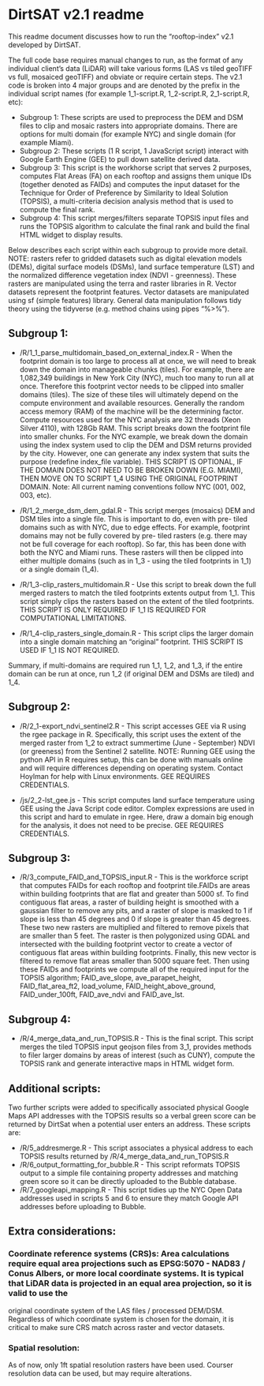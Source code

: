﻿# DirtSAT v2.1 readme 


This readme document discusses how to run the “rooftop-index” v2.1 developed by DirtSAT. 


The full code base requires manual changes to run, as the format of any individual client’s data (LiDAR) will take various forms (LAS vs tiled geoTIFF vs full, mosaiced geoTIFF) and obviate or require certain steps. The v2.1 code is broken into 4 major groups and are denoted by the prefix in the individual script names (for example 1_1-script.R, 1_2-script.R, 2_1-script.R, etc):
* Subgroup 1: These scripts are used to preprocess the DEM and DSM files to clip and mosaic rasters into appropriate domains. There are options for multi domain (for example NYC) and single domain (for example Miami). 
* Subgroup 2: These scripts (1 R script, 1 JavaScript script) interact with Google Earth Engine (GEE) to pull down satellite derived data. 
* Subgroup 3: This script is the workhorse script that serves 2 purposes, computes Flat Areas (FA) on each rooftop and assigns them unique IDs (together denoted as FAIDs) and computes the input dataset for the Technique for Order of Preference by Similarity to Ideal Solution (TOPSIS), a multi-criteria decision analysis method that is used to compute the final rank. 
* Subgroup 4:  This script merges/filters separate TOPSIS input files and runs the TOPSIS algorithm to calculate the final rank and build the final HTML widget to display results.


Below describes each script within each subgroup to provide more detail. NOTE: rasters refer to gridded datasets such as digital elevation models (DEMs), digital surface models (DSMs), land surface temperature (LST) and the normalized difference vegetation index (NDVI - greenness). These rasters are manipulated using the terra and raster libraries in R. Vector datasets represent the footprint features. Vector datasets are manipulated using sf (simple features) library. General data manipulation follows tidy theory using the tidyverse (e.g. method chains using pipes “%>%”). 


## Subgroup 1: 
* /R/1_1_parse_multidomain_based_on_external_index.R - When the footprint domain is too large to process all at once, we will need to break down the domain into manageable chunks (tiles). For example, there are 1,082,349 buildings in New York City (NYC), much too many to run all at once. Therefore this footprint vector needs to be clipped into smaller domains (tiles). The size of these tiles will ultimately depend on the compute environment and available resources. Generally the random access memory (RAM) of the machine will be the determining factor. Compute resources used for the NYC analysis are 32 threads (Xeon Silver 4110), with 128Gb RAM. This script breaks down the footprint file into smaller chunks. For the NYC example, we break down the domain using the index system used to clip the DEM and DSM returns provided by the city. However, one can generate any index system that suits the purpose (redefine index_file variable).  THIS SCRIPT IS OPTIONAL, IF THE DOMAIN DOES NOT NEED TO BE BROKEN DOWN (E.G. MIAMI), THEN MOVE ON TO SCRIPT 1_4 USING THE ORIGINAL FOOTPRINT DOMAIN. Note: All current naming conventions follow NYC (001, 002, 003, etc). 


* /R/1_2_merge_dsm_dem_gdal.R - This script merges (mosaics) DEM and DSM tiles into a single file. This is important to do, even with pre- tiled domains such as with NYC, due to edge effects. For example, footprint domains may not be fully covered by pre- tiled rasters (e.g. there may not be full coverage for each rooftop). So far, this has been done with both the NYC and Miami runs.  These rasters will then be clipped into either multiple domains (such as in 1_3 - using the tiled footprints in 1_1) or a single domain (1_4). 


* /R/1_3-clip_rasters_multidomain.R - Use this script to break down the full merged rasters to match the tiled footprints extents output from 1_1. This script simply clips the rasters based on the extent of the tiled footprints. THIS SCRIPT IS ONLY REQUIRED IF 1_1 IS REQUIRED FOR COMPUTATIONAL LIMITATIONS. 


* /R/1_4-clip_rasters_single_domain.R - This script clips the larger domain into a single domain matching an “original” footprint. THIS SCRIPT IS USED IF 1_1 IS NOT REQUIRED. 


Summary, if multi-domains are required run 1_1, 1_2, and 1_3, if the entire domain can be run at once, run 1_2 (if original DEM and DSMs are tiled) and 1_4. 


## Subgroup 2: 
* /R/2_1-export_ndvi_sentinel2.R - This script accesses GEE via R using the rgee package in R. Specifically, this script uses the extent of the merged raster from 1_2 to extract summertime (June - September) NDVI (or greeness) from the Sentinel 2 satellite. NOTE: Running GEE using the python API in R requires setup, this can be done with manuals online and will require differences depending on operating system. Contact Hoylman for help with Linux environments.  GEE REQUIRES CREDENTIALS. 


* /js/2_2-lst_gee.js - This script computes land surface temperature using GEE using the Java Script code editor. Complex expressions are used in this script and hard to emulate in rgee. Here, draw a domain big enough for the analysis, it does not need to be precise. GEE REQUIRES CREDENTIALS. 


## Subgroup 3: 
* /R/3_compute_FAID_and_TOPSIS_input.R - This is the workforce script that computes FAIDs for each rooftop and footprint tile.FAIDs are areas within building footprints that are flat and greater than 5000 sf. To find contiguous flat areas, a raster of building height is smoothed with a gaussian filter to remove any pits, and a raster of slope is masked to 1 if slope is less than 45 degrees and 0 if slope is greater than 45 degrees. These two new rasters are multiplied and filtered to remove pixels that are smaller than 5 feet. The raster is then polygonized using GDAL and intersected with the building footprint vector to create a vector of contiguous flat areas within building footprints. Finally, this new vector is filtered to remove flat areas smaller than 5000 square feet. Then using these FAIDs and footprints we compute all of the required input for the TOPSIS algorithm; FAID_ave_slope, ave_parapet_height, FAID_flat_area_ft2, load_volume, FAID_height_above_ground, FAID_under_100ft, FAID_ave_ndvi and FAID_ave_lst.


## Subgroup 4: 
* /R/4_merge_data_and_run_TOPSIS.R - This is the final script. This script merges the tiled TOPSIS input geojson files from 3_1, provides methods to filer larger domains by areas of interest (such as CUNY), compute the TOPSIS rank and generate interactive maps in HTML widget form. 


## Additional scripts: 
Two further scripts were added to specifically associated physical Google Maps API addresses with the TOPSIS results so a verbal green score can be returned by DirtSat when a potential user enters an address.
These scripts are:
* /R/5_addresmerge.R - This script associates a physical address to each TOPSIS results returned by /R/4_merge_data_and_run_TOPSIS.R
* /R/6_output_formatting_for_bubble.R - This script reformats TOPSIS output to a simple file containing property addresses and matching green score so it can be directly uploaded to the Bubble database.
* /R/7_googleapi_mapping.R - This script tidies up the NYC Open Data addresses used in scripts 5 and 6 to ensure they 
match Google API addresses before uploading to Bubble.

## Extra considerations:


### Coordinate reference systems (CRS)s: Area calculations require equal area projections such as EPSG:5070 - NAD83 / Conus Albers, or more local coordinate systems. It is typical that LiDAR data is projected in an equal area projection, so it is valid to use the 
original coordinate system of the LAS files / processed DEM/DSM. Regardless of which coordinate system is chosen for the domain, it is critical to make sure CRS match across raster and vector datasets. 


### Spatial resolution: 


As of now, only 1ft spatial resolution rasters have been used. Courser resolution data can be used, but may require alterations.
